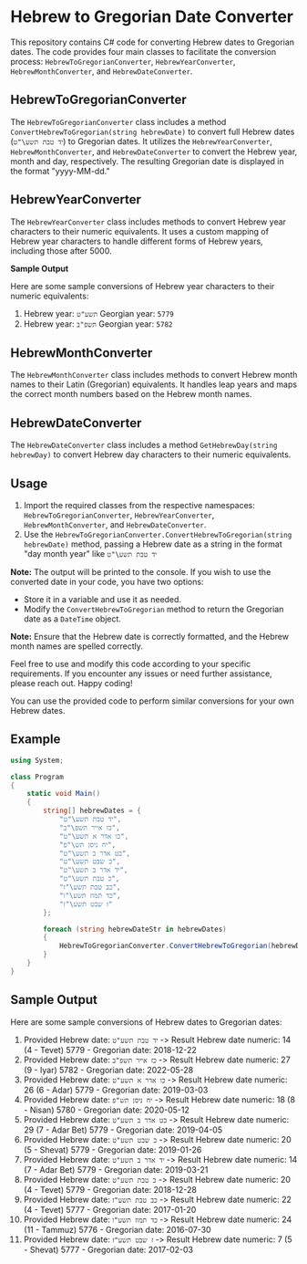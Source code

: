 # Hebrew to Gregorian Date Converter

This repository contains C# code for converting Hebrew dates to Gregorian dates. The code provides four main classes to facilitate the conversion process: `HebrewToGregorianConverter`, `HebrewYearConverter`, `HebrewMonthConverter`, and `HebrewDateConverter`.

## HebrewToGregorianConverter

The `HebrewToGregorianConverter` class includes a method `ConvertHebrewToGregorian(string hebrewDate)` to convert full Hebrew dates (`יד טבת תשע\"ט`) to Gregorian dates. It utilizes the `HebrewYearConverter`, `HebrewMonthConverter`, and `HebrewDateConverter` to convert the Hebrew year, month and day, respectively. The resulting Gregorian date is displayed in the format "yyyy-MM-dd."

## HebrewYearConverter

The `HebrewYearConverter` class includes methods to convert Hebrew year characters to their numeric equivalents. It uses a custom mapping of Hebrew year characters to handle different forms of Hebrew years, including those after 5000.

**Sample Output**

Here are some sample conversions of Hebrew year characters to their numeric equivalents:

1. Hebrew year: `תשע"ט` Georgian year: `5779`
2. Hebrew year: `תשפ"ב` Georgian year: `5782`

## HebrewMonthConverter

The `HebrewMonthConverter` class includes methods to convert Hebrew month names to their Latin (Gregorian) equivalents. It handles leap years and maps the correct month numbers based on the Hebrew month names.

## HebrewDateConverter

The `HebrewDateConverter` class includes a method `GetHebrewDay(string hebrewDay)` to convert Hebrew day characters to their numeric equivalents.

## Usage

1. Import the required classes from the respective namespaces: `HebrewToGregorianConverter`, `HebrewYearConverter`, `HebrewMonthConverter`, and `HebrewDateConverter`.
2. Use the `HebrewToGregorianConverter.ConvertHebrewToGregorian(string hebrewDate)` method, passing a Hebrew date as a string in the format "day month year" like `יד טבת תשע\"ט`

**Note:** The output will be printed to the console. If you wish to use the converted date in your code, you have two options:
- Store it in a variable and use it as needed.
- Modify the `ConvertHebrewToGregorian` method to return the Gregorian date as a `DateTime` object.

**Note:** Ensure that the Hebrew date is correctly formatted, and the Hebrew month names are spelled correctly.

Feel free to use and modify this code according to your specific requirements. If you encounter any issues or need further assistance, please reach out. Happy coding!

You can use the provided code to perform similar conversions for your own Hebrew dates.

## Example

```csharp
using System;

class Program
{
    static void Main()
    {
        string[] hebrewDates = {
            "יד טבת תשע\"ט",
            "כז אייר תשפ\"ב",
            "כו אדר א תשע\"ט",
            "יח ניסן תש\"פ",
            "כט אדר ב תשע\"ט",
            "כ שבט תשע\"ט",
            "יד אדר ב תשע\"ט",
            "כ טבת תשע\"ט",
            "כב טבת תשע\"ז",
            "כד תמוז תשע\"ו",
            "ז שבט תשע\"ז"
        };

        foreach (string hebrewDateStr in hebrewDates)
        {
            HebrewToGregorianConverter.ConvertHebrewToGregorian(hebrewDateStr);
        }
    }
}

```

## Sample Output

Here are some sample conversions of Hebrew dates to Gregorian dates:

1. Provided Hebrew date: `יד טבת תשע"ט` -> Result Hebrew date numeric: 14 (4 - Tevet) 5779 - Gregorian date: 2018-12-22
2. Provided Hebrew date: `כז אייר תשפ"ב` -> Result Hebrew date numeric: 27 (9 - Iyar) 5782 - Gregorian date: 2022-05-28
3. Provided Hebrew date: `כו אדר א תשע"ט` -> Result Hebrew date numeric: 26 (6 - Adar) 5779 - Gregorian date: 2019-03-03
4. Provided Hebrew date: `יח ניסן תש"פ` -> Result Hebrew date numeric: 18 (8 - Nisan) 5780 - Gregorian date: 2020-05-12
5. Provided Hebrew date: `כט אדר ב תשע"ט` -> Result Hebrew date numeric: 29 (7 - Adar Bet) 5779 - Gregorian date: 2019-04-05
6. Provided Hebrew date: `כ שבט תשע"ט` -> Result Hebrew date numeric: 20 (5 - Shevat) 5779 - Gregorian date: 2019-01-26
7. Provided Hebrew date: `יד אדר ב תשע"ט` -> Result Hebrew date numeric: 14 (7 - Adar Bet) 5779 - Gregorian date: 2019-03-21
8. Provided Hebrew date: `כ טבת תשע"ט` -> Result Hebrew date numeric: 20 (4 - Tevet) 5779 - Gregorian date: 2018-12-28
9. Provided Hebrew date: `כב טבת תשע"ז` -> Result Hebrew date numeric: 22 (4 - Tevet) 5777 - Gregorian date: 2017-01-20
10. Provided Hebrew date: `כד תמוז תשע"ו` -> Result Hebrew date numeric: 24 (11 - Tammuz) 5776 - Gregorian date: 2016-07-30
11. Provided Hebrew date: `ז שבט תשע"ז` -> Result Hebrew date numeric: 7 (5 - Shevat) 5777 - Gregorian date: 2017-02-03

